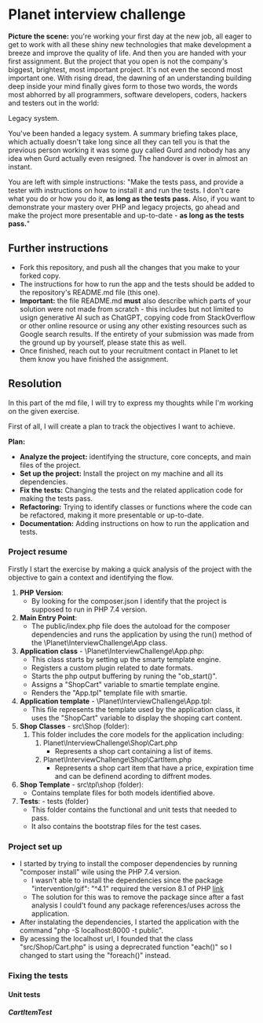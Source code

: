 # Planet interview challenge

**Picture the scene:** you're working your first day at the new job, all eager to get to work with all these shiny new technologies that make development a breeze and improve the quality of life. And then you are handed with your first assignment.
But the project that you open is not the company's biggest, brightest, most important project.
It's not even the second most important one.
With rising dread, the dawning of an understanding building deep inside your mind finally gives form to those two words, the words most abhorred by all programmers, software developers, coders, hackers and testers out in the world:

Legacy system.

You've been handed a legacy system.
A summary briefing takes place, which actually doesn't take long since all they can tell you is that the previous person working it was some guy called Gurd and nobody has any idea when Gurd actually even resigned. The handover is over in almost an instant.

You are left with simple instructions: "Make the tests pass, and provide a tester with instructions on how to install it and run the tests. I don't care what you do or how you do it, **as long as the tests pass.** Also, if you want to demonstrate your mastery over PHP and legacy projects, go ahead and make the project more presentable and up-to-date - **as long as the tests pass.**"

## Further instructions
- Fork this repository, and push all the changes that you make to your forked copy.
- The instructions for how to run the app and the tests should be added to the repository's README.md file (this one).
- **Important:** the file README.md **must** also describe which parts of your solution were not made from scratch - this includes but not limited to usign generative AI such as ChatGPT, copying code from StackOverflow or other online resource or using any other existing resources such as Google search results. If the entirety of your submission was made from the ground up by yourself, please state this as well.
- Once finished, reach out to your recruitment contact in Planet to let them know you have finished the assignment.

## Resolution

In this part of the md file, I will try to express my thoughts while I'm working on the given exercise.

First of all, I will create a plan to track the objectives I want to achieve.

**Plan:**
- **Analyze the project:** identifying the structure, core concepts, and main files of the project. 
- **Set up the project:** Install the project on my machine and all its dependencies. 
- **Fix the tests:** Changing the tests and the related application code for making the tests pass. 
- **Refactoring:** Trying to identify classes or functions where the code can be refactored, making it more presentable or up-to-date. 
- **Documentation:** Adding instructions on how to run the application and tests.

### Project resume

Firstly I start the exercise by making a quick analysis of the project with the objective to gain a context and identifying the flow.

1. **PHP Version**: 
   - By looking for the composer.json I identify that the project is supposed to run in PHP 7.4 version.
2. **Main Entry Point**: 
   - The public/index.php file does the autoload for the composer dependencies and runs the application by using the run() method of the \Planet\InterviewChallenge\App class.
3. **Application class** - \Planet\InterviewChallenge\App.php:
   - This class starts by setting up the smarty template engine.
   - Registers a custom plugin related to date formats.
   - Starts the php output buffering by runing the "ob_start()".
   - Assigns a "ShopCart" variable to smartie template engine.
   - Renders the "App.tpl" template file with smartie.
4. **Application template** - \Planet\InterviewChallenge\App.tpl:
   - This file represents the template used by the application class, it uses the "ShopCart" variable to display the shoping cart content.
5. **Shop Classes** - src\Shop (folder):
   1. This folder includes the core models for the application including:
      1. Planet\InterviewChallenge\Shop\Cart.php
         - Represents a shop cart containing a list of items.
      2. Planet\InterviewChallenge\Shop\CartItem.php
         - Represents a shop cart item that have a price, expiration time and can be definend acording to diffrent modes.
6. **Shop Template** - src\tpl\shop (folder):
   - Contains template files for both models identified above.
7. **Tests**: - tests (folder)
   - This folder contains the functional and unit tests that needed to pass.
   - It also contains the bootstrap files for the test cases.

### Project set up

- I started by trying to install the composer dependencies by running "composer install" wile using the PHP 7.4 version.
  - I wasn't able to install the dependencies since the package "intervention/gif": "^4.1" required the version 8.1 of PHP [link](https://github.com/Intervention/gif/tree/4.1.0?tab=readme-ov-file#requirements) 
  - The solution for this was to remove the package since after a fast analysis I could't found any package references/uses across the application.
- After instalating the dependencies, I started the application with the command "php -S localhost:8000 -t public".
- By acessing the localhost url, I founded that the class "src/Shop/Cart.php" is using a deprecrated function "each()" so I changed to start using the "foreach()" instead.

### Fixing the tests

#### Unit tests

##### CartItemTest
